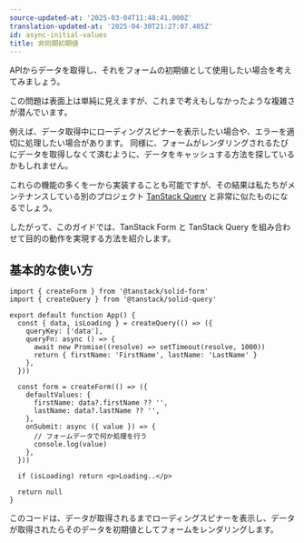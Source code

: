 ```yaml
---
source-updated-at: '2025-03-04T11:48:41.000Z'
translation-updated-at: '2025-04-30T21:27:07.405Z'
id: async-initial-values
title: 非同期初期値
---
```


APIからデータを取得し、それをフォームの初期値として使用したい場合を考えてみましょう。

この問題は表面上は単純に見えますが、これまで考えもしなかったような複雑さが潜んでいます。

例えば、データ取得中にローディングスピナーを表示したい場合や、エラーを適切に処理したい場合があります。
同様に、フォームがレンダリングされるたびにデータを取得しなくて済むように、データをキャッシュする方法を探しているかもしれません。

これらの機能の多くを一から実装することも可能ですが、その結果は私たちがメンテナンスしている別のプロジェクト [TanStack Query](https://tanstack.com/query) と非常に似たものになるでしょう。

したがって、このガイドでは、TanStack Form と TanStack Query を組み合わせて目的の動作を実現する方法を紹介します。

## 基本的な使い方

```tsx
import { createForm } from '@tanstack/solid-form'
import { createQuery } from '@tanstack/solid-query'

export default function App() {
  const { data, isLoading } = createQuery(() => ({
    queryKey: ['data'],
    queryFn: async () => {
      await new Promise((resolve) => setTimeout(resolve, 1000))
      return { firstName: 'FirstName', lastName: 'LastName' }
    },
  }))

  const form = createForm(() => ({
    defaultValues: {
      firstName: data?.firstName ?? '',
      lastName: data?.lastName ?? '',
    },
    onSubmit: async ({ value }) => {
      // フォームデータで何か処理を行う
      console.log(value)
    },
  }))

  if (isLoading) return <p>Loading..</p>

  return null
}
```

このコードは、データが取得されるまでローディングスピナーを表示し、データが取得されたらそのデータを初期値としてフォームをレンダリングします。
